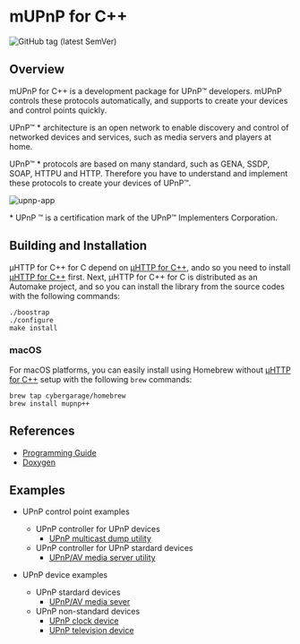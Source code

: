 # mUPnP for C++

![GitHub tag (latest SemVer)](https://img.shields.io/github/v/tag/cybergarage/mupnp-cc)

## Overview

mUPnP for C++ is a development package for UPnP™ developers. mUPnP
controls these protocols automatically, and supports to create your
devices and control points quickly.

UPnP™ \* architecture is an open network to enable discovery and control
of networked devices and services, such as media servers and players at
home.

UPnP™ \* protocols are based on many standard, such as GENA, SSDP, SOAP,
HTTPU and HTTP. Therefore you have to understand and implement these
protocols to create your devices of UPnP™.

![upnp-app](doc/img/upnpapp.png)

\* UPnP ™ is a certification mark of the UPnP™ Implementers Corporation.

## Building and Installation

µHTTP for C++ for C depend on [µHTTP for C++](https://github.com/cybergarage/uhttp-cc), ando so you need to install [µHTTP for C++](https://github.com/cybergarage/uhttp-cc) first.
Next, µHTTP for C++ for C is distributed as an Automake project, and so you can install the library from the source codes with the following commands:

```
./boostrap
./configure
make install
```

### macOS

For macOS platforms, you can easily install using Homebrew without [µHTTP for C++](https://github.com/cybergarage/uhttp-cc) setup with the following `brew` commands:

```
brew tap cybergarage/homebrew
brew install mupnp++
```

## References

- [Programming Guide](doc/mupnpcxxproguide.pdf)
- [Doxygen](http://cybergarage.github.io/mupnp-cc/)

## Examples

- UPnP control point examples
  - UPnP controller for UPnP devices
    - [UPnP multicast dump utility](examples/upnpdump)
  - UPnP controller for UPnP stardard devices
    - [UPnP/AV media server utility ](examples/media/serverdump)
 
- UPnP device examples
  - UPnP stardard devices
    - [UPnP/AV media sever](examples/media/server)
  - UPnP non-standard devices
    - [UPnP clock device](examples/clock)
    - [UPnP television device](examples/tv)
